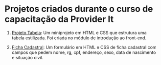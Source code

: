 # Projetos criados durante o curso de capacitação da Provider It

1. [Projeto Tabela](https://github.com/joasnog/curso-capacitacao-provider-it/tree/master/projeto-tabela): Um miniprojeto em HTML e CSS que estrutura uma tabela estilizada. Foi criada no módulo de introdução ao front-end.

2. [Ficha Cadastral](): Um formulário em HTML e CSS de ficha cadastral com campos que pedem nome, rg, cpf, endereço, sexo, data de nascimento e situação civil.